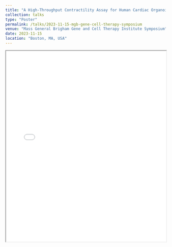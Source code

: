 ```yaml
---
title: "A High-Throughput Contractility Assay for Human Cardiac Organoids: a Translational Platform for Cardiomyopathy and Drug Discovery"
collection: talks
type: "Poster"
permalink: /talks/2023-11-15-mgb-gene-cell-therapy-symposium
venue: "Mass General Brigham Gene and Cell Therapy Institute Symposium"
date: 2023-11-15
location: "Boston, MA, USA"
---
```


<iframe src="/files/MGB-GCTI.pdf" width="100%" height="600px">
  This browser does not support PDFs. Please download the PDF: 
  <a href="/files/MGB-GCTI.pdf">Download PDF</a>.
</iframe>